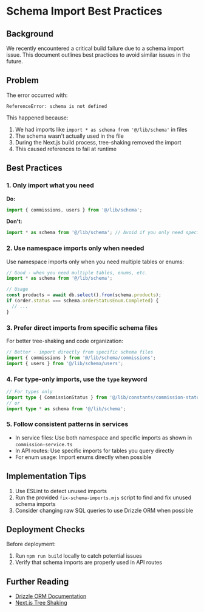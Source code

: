 # Schema Import Best Practices

## Background

We recently encountered a critical build failure due to a schema import issue. This document outlines best practices to avoid similar issues in the future.

## Problem

The error occurred with:

```
ReferenceError: schema is not defined
```

This happened because:

1. We had imports like `import * as schema from '@/lib/schema'` in files
2. The schema wasn't actually used in the file
3. During the Next.js build process, tree-shaking removed the import
4. This caused references to fail at runtime

## Best Practices

### 1. Only import what you need

**Do:**

```typescript
import { commissions, users } from '@/lib/schema';
```

**Don't:**

```typescript
import * as schema from '@/lib/schema'; // Avoid if you only need specific tables
```

### 2. Use namespace imports only when needed

Use namespace imports only when you need multiple tables or enums:

```typescript
// Good - when you need multiple tables, enums, etc.
import * as schema from '@/lib/schema';

// Usage
const products = await db.select().from(schema.products);
if (order.status === schema.orderStatusEnum.Completed) {
  // ...
}
```

### 3. Prefer direct imports from specific schema files

For better tree-shaking and code organization:

```typescript
// Better - import directly from specific schema files
import { commissions } from '@/lib/schema/commissions';
import { users } from '@/lib/schema/users';
```

### 4. For type-only imports, use the `type` keyword

```typescript
// For types only
import type { CommissionStatus } from '@/lib/constants/commission-status';
// or
import type * as schema from '@/lib/schema';
```

### 5. Follow consistent patterns in services

- In service files: Use both namespace and specific imports as shown in `commission-service.ts`
- In API routes: Use specific imports for tables you query directly
- For enum usage: Import enums directly when possible

## Implementation Tips

1. Use ESLint to detect unused imports
2. Run the provided `fix-schema-imports.mjs` script to find and fix unused schema imports
3. Consider changing raw SQL queries to use Drizzle ORM when possible

## Deployment Checks

Before deployment:

1. Run `npm run build` locally to catch potential issues
2. Verify that schema imports are properly used in API routes

## Further Reading

- [Drizzle ORM Documentation](https://orm.drizzle.team/)
- [Next.js Tree Shaking](https://nextjs.org/docs/advanced-features/compiler#tree-shaking)
